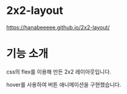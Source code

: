 # 2x2-layout
https://hanabeeeee.github.io/2x2-layout/

# 기능 소개
css의 flex를 이용해 만든 2x2 레이아웃입니다.

hover를 사용하여 버튼 애니메이션을 구현했습니다.
